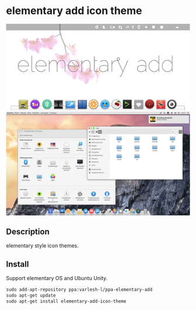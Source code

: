 # elementary add icon theme

![Screenshot icons](preview.png)
![Screenshot ubuntu](preview-ubuntu.png)

## Description
elementary style icon themes.

## Install
Support elementary OS and Ubuntu Unity.
```
sudo add-apt-repository ppa:varlesh-l/ppa-elementary-add
sudo apt-get update
sudo apt-get install elementary-add-icon-theme
```
